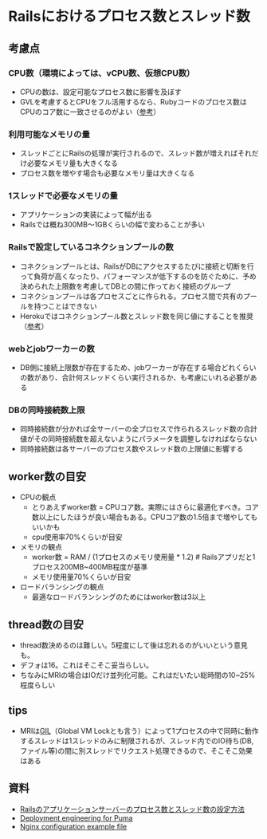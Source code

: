 # Railsにおけるプロセス数とスレッド数

## 考慮点
### CPU数（環境によっては、vCPU数、仮想CPU数）
- CPUの数は、設定可能なプロセス数に影響を及ぼす
- GVLを考慮するとCPUをフル活用するなら、Rubyコードのプロセス数はCPUのコア数に一致させるのがよい（[参考](https://devcenter.heroku.com/articles/deploying-rails-applications-with-the-puma-web-server#process-count-value)）


### 利用可能なメモリの量
- スレッドごとにRailsの処理が実行されるので、スレッド数が増えればそれだけ必要なメモリ量も大きくなる
- プロセス数を増やす場合も必要なメモリ量は大きくなる

### 1スレッドで必要なメモリの量
- アプリケーションの実装によって幅が出る
- Railsでは概ね300MB〜1GBくらいの幅で変わることが多い

### Railsで設定しているコネクションプールの数
- コネクションプールとは、RailsがDBにアクセスするたびに接続と切断を行って負荷が高くなったり、パフォーマンスが低下するのを防ぐために、予め決められた上限数を考慮してDBとの間に作っておく接続のグループ
- コネクションプールは各プロセスごとに作られる。プロセス間で共有のプールを持つことはできない
- Herokuではコネクションプール数とスレッド数を同じ値にすることを推奨（[参考](https://devcenter.heroku.com/articles/concurrency-and-database-connections#threaded-servers)）
### webとjobワーカーの数
- DB側に接続上限数が存在するため、jobワーカーが存在する場合どれくらいの数があり、合計何スレッドくらい実行されるか、も考慮にいれる必要がある
### DBの同時接続数上限
- 同時接続数が分かれば全サーバーの全プロセスで作られるスレッド数の合計値がその同時接続数を超えないようにパラメータを調整しなければならない
- 同時接続数は各サーバーのプロセス数やスレッド数の上限値に影響する

## worker数の目安
- CPUの観点
  - とりあえずworker数 = CPUコア数。実際にはさらに最適化すべき。コア数以上にしたほうが良い場合もある。CPUコア数の1.5倍まで増やしてもいいかも
  - cpu使用率70%くらいが目安
- メモリの観点
  - worker数 = RAM / (1プロセスのメモリ使用量 * 1.2) # Railsアプリだと1プロセス200MB~400MB程度が基準
  - メモリ使用量70%くらいが目安
- ロードバランシングの観点
  - 最適なロードバランシングのためにはworker数は3以上
## thread数の目安
- thread数決めるのは難しい。5程度にして後は忘れるのがいいという意見も。
- デフォは16。これはそこそこ妥当らしい。
- ちなみにMRIの場合はIOだけ並列化可能。これはだいたい総時間の10~25%程度らしい

## tips
- MRIは[GIL](https://ja.wikipedia.org/wiki/%E3%82%B0%E3%83%AD%E3%83%BC%E3%83%90%E3%83%AB%E3%82%A4%E3%83%B3%E3%82%BF%E3%83%97%E3%83%AA%E3%82%BF%E3%83%AD%E3%83%83%E3%82%AF)（Global VM Lockとも言う）によって1プロセスの中で同時に動作するスレッドは1スレッドのみに制限されるが、スレッド内でのIO待ち(DB,ファイル等)の間に別スレッドでリクエスト処理できるので、そこそこ効果はある
## 資料
- [Railsのアプリケーションサーバーのプロセス数とスレッド数の設定方法](https://tech-book.precena.co.jp/software/backend/ruby-on-rails/rails-process-and-thread)
- [Deployment engineering for Puma](https://github.com/puma/puma/blob/master/docs/deployment.md)
- [Nginx configuration example file](https://github.com/puma/puma/blob/master/docs/nginx.md)